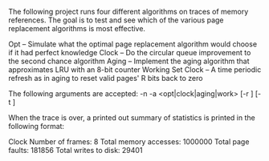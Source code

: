 The following project runs four different algorithms on traces of memory references. The goal is to test
and see which of the various page replacement algorithms is most effective.

Opt – Simulate what the optimal page replacement algorithm would choose if it had perfect knowledge
Clock – Do the circular queue improvement to the second chance algorithm
Aging – Implement the aging algorithm that approximates LRU with an 8-bit counter
Working Set Clock – A time periodic refresh as in aging to reset valid pages' R bits back to zero

The following arguments are accepted:
-n <numframes> -a <opt|clock|aging|work> [-r <refresh>] [-t <tau>] <tracefile>

When the trace is over, a printed out summary of statistics is printed in the following format:

Clock
Number of frames:       8
Total memory accesses:  1000000
Total page faults:      181856
Total writes to disk:   29401

